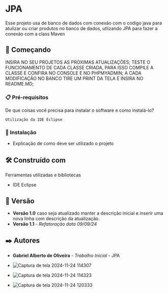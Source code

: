# JPA 

Esse projeto usa de banco de dados com conexão com o codigo java para atulizar ou criar produtos no banco de dados, utlizando JPA para fazer a conexão com a class Maven 

## 🚀 Começando

INSIRA NO SEU PROJETOS AS PRÓXIMAS ATUALIZAÇÕES;
TESTE O FUNCIONAMENTO DE CADA CLASSE CRIADA, PARA ISSO COMPILE A CLASSE E
CONFIRA NO CONSOLE E NO PHPMYADMIN;
A CADA MODIFICAÇÃO NO BANCO TIRE UM PRINT DA TELA E INSIRA NO README.MD;

### 📋 Pré-requisitos

De que coisas você precisa para instalar o software e como instalá-lo?

```
Utilização da IDE Eclipse
```

### 🔧 Instalação

* Explicação de como deve ser utilizado o projeto

## 🛠️ Construído com

Ferramentas utilizadas e bibliotecas

* IDE Eclipse

## 📌 Versão

* **Versão 1.0** caso seja atualizado manter a descrição inicial e inserir uma nova linha com descrição da atualização.
* **Versão 1.1** - *Refatoração* *data 09/09/24*

## ✒️ Autores

* **Gabriel Alberto de Oliveira** - *Trabalho Inicial* - JPA

* ![Captura de tela 2024-11-24 114307](https://github.com/user-attachments/assets/235f2c84-0b7a-4313-a6df-c8184e856e7d)
* ![Captura de tela 2024-11-24 114323](https://github.com/user-attachments/assets/62c7be3e-c748-46dc-93a2-d5d2e7475b87)
* ![Captura de tela 2024-11-24 120333](https://github.com/user-attachments/assets/2d839359-3f05-47ef-a682-06787bfae6d8)



